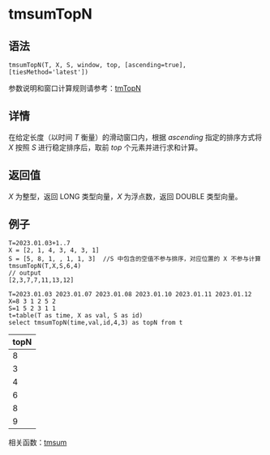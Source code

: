 # tmsumTopN

## 语法

`tmsumTopN(T, X, S, window, top, [ascending=true],
[tiesMethod='latest'])`

参数说明和窗口计算规则请参考：[tmTopN](../themes/tmTopN.md)

## 详情

在给定长度（以时间 *T* 衡量）的滑动窗口内，根据 *ascending* 指定的排序方式将 *X*
按照 *S* 进行稳定排序后，取前 *top* 个元素并进行求和计算。

## 返回值

*X* 为整型，返回 LONG 类型向量，*X* 为浮点数，返回 DOUBLE 类型向量。

## 例子

```
T=2023.01.03+1..7
X = [2, 1, 4, 3, 4, 3, 1]
S = [5, 8, 1, , 1, 1, 3]  //S 中包含的空值不参与排序，对应位置的 X 不参与计算
tmsumTopN(T,X,S,6,4)
// output
[2,3,7,7,11,13,12]

T=2023.01.03 2023.01.07 2023.01.08 2023.01.10 2023.01.11 2023.01.12
X=8 3 1 2 5 2
S=1 5 2 3 1 1
t=table(T as time, X as val, S as id)
select tmsumTopN(time,val,id,4,3) as topN from t
```

| topN |
| --- |
| 8 |
| 3 |
| 4 |
| 6 |
| 8 |
| 9 |

相关函数：[tmsum](tmsum.md)

